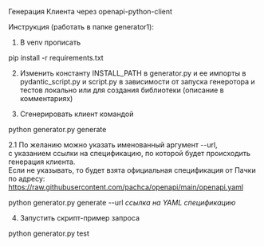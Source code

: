Генерация Клиента через openapi-python-client

Инструкция (работать в папке generator1):
1. В venv прописать

pip install -r requirements.txt

2. Изменить константу INSTALL_PATH в generator.py и ее импорты в pydantic_script.py и script.py в зависимости от запуска генеротора и тестов локально или для создания библиотеки (описание в комментариях)

3. Сгенерировать клиент командой

python generator.py generate

2.1 По желанию можно указать именованный аргумент --url,  
с указанием ссылки на спецификацию, по которой будет происходить генерация клиента.  
Если не указывать, то будет взята официальная спецификация от Пачки по адресу:  
https://raw.githubusercontent.com/pachca/openapi/main/openapi.yaml

python generator.py generate --url *ссылка на YAML спецификацию*

4. Запустить скрипт-пример запроса 

python generator.py test
